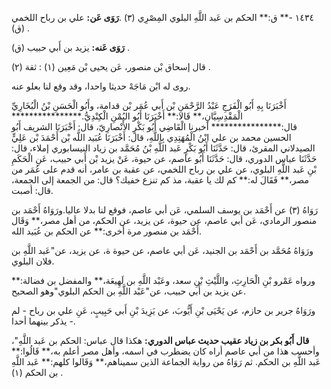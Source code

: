 ١٤٣٤ -** ق:** الحكم بن عَبد اللَّهِ البلوي المِصْرِي (٣) .**رَوَى عَن:** علي بن رباح اللخمي (ق) .

**رَوَى عَنه:** يزيد بن أَبي حبيب (ق) .

قال إسحاق بْن منصور، عَن يحيى بْن مَعِين (١) : ثقة (٢) .

روى له ابْن مَاجَهْ حديثا واحدا، وقد وقع لنا بعلو عنه.

أَخْبَرَنَا بِهِ أَبُو الْفَرَجِ عَبْدُ الرَّحْمَنِ بْن أَبي عُمَر بْن قدامة، وأَبُو الْحَسَنِ بْنُ الْبُخَارِيِّ الْمَقْدِسِيَّانِ،** قَالا:** أَخْبَرَنَا أَبُو اليُمْنِ الْكِنْدِيُّ.**************** قال:**************** أخبرنا الْقَاضِي أَبُو بَكْرٍ الأَنْصارِيّ، قال: أَخْبَرَنَا الشريف أَبُو الحسين محمد بن علي ابْنُ الْمُهَتِدِي بِاللَّهِ، قال: أَخْبَرَنَا عُبَيد اللَّه بْن أَحْمَدَ بْن عَلِيٍّ الصيدلاني المقرئ، قال: حَدَّثَنَا أَبُو بَكْرٍ عَبد اللَّهِ بْنُ مُحَمَّد بن زياد النيسابوري إملاء، قال: حَدَّثَنَا عباس الدوري، قال: حَدَّثَنَا أَبُو عاصم، عن حيوة، عَنْ يزيد بْن أَبي حبيب، عَنِ الْحَكَمِ بْنِ عَبد اللَّهِ البلوي، عن علي بن رباح اللخمي، عن عقبة بن عامر، أنه قدم على عُمَر من مصر،** فَقَالَ له:** كم لك يا عقبة، مذ كم تنزع خفيك؟ قال: من الجمعة إلى الجمعة، قال: أصبت.

رَوَاهُ (٣) عن أَحْمَد بن يوسف السلمي، عَن أبي عاصم، فوقع لنا بدلا عاليا.ورَوَاهُ أَحْمَد بن منصور الرمادي، عَن أبي عاصم، عن حيوة، عن يزيد، عن الحكم، من أهل مصر،** وَقَال أَحْمَد بن منصور مرة أخرى:** عن الحكم بن عُبَيد الله.

ورَوَاهُ مُحَمَّد بن أَحْمَد بن الجنيد، عَن أبي عاصم، عن حيوة ة، عن يزيد، عن"عَبد اللَّهِ بن فلان البلوي.

ورواه عَمْرو بْنِ الْحَارِثِ، واللَّيْثِ بْنِ سعد، وعَبْد اللَّهِ بن لَهِيعَة،** والمفضل بن فضالة:** عن يزيد بن أَبي حبيب، عن"عَبْد اللَّهِ بن الحكم البلوي"وهو الصحيح.

ورَوَاهُ جرير بن حازم، عن يَحْيَى بْنِ أَيُّوبَ، عن يَزِيدَ بْنِ أَبي حَبِيبٍ، عَنِ علي بن رباح - لم يذكر بينهما أحدا -.

**قال أَبُو بكر بن زياد عقيب حديث عباس الدوري:** هكذا قال عباس: الحكم بن عَبد اللَّهِ"، وأحسب هذا من أبي عاصم أراه كان يضطرب في اسمه، وأهل مصر أعلم به،** قَالُوا:** عَبد اللَّهِ بن الحكم. ثم رَوَاهُ من رواية الجماعة الذين سميناهم،** وَقَالوا كلهم:** عَبد اللَّهِ بن الحكم (١) .